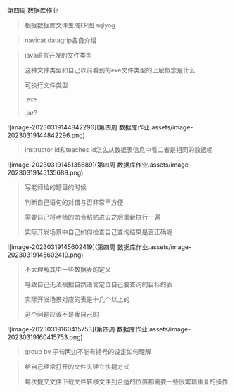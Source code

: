 第四周 数据库作业

> 根据数据库文件生成ER图 sqlyog



> navicat datagrip各自介绍



> java语言开发的文件类型
>
> 这种文件类型和自己以前看到的exe文件类型的上层概念是什么
>
> 可执行文件类型
>
> .exe
>
> .jar?

![image-20230319144842296](第四周 数据库作业.assets/image-20230319144842296.png)



> instructor id和teaches id怎么从数据表信息中看二者是相同的数据呢

![image-20230319145135689](第四周 数据库作业.assets/image-20230319145135689.png)



> 写老师给的题目的时候
>
> 判断自己语句的对错与否非常不方便
>
> 需要自己将老师的命令粘贴进去之后重新执行一遍
>
> 实际开发场景中自己如何检查自己查询结果是否正确呢

![image-20230319145602419](第四周 数据库作业.assets/image-20230319145602419.png)



> 不太理解其中一些数据表的定义
>
> 导致自己无法根据自然语言定位自己要查询的目标的表
>
> 实际开发场景对应的表是十几个以上的
>
> 这个问题应该不是我自己的

![image-20230319160415753](第四周 数据库作业.assets/image-20230319160415753.png)



> group by 子句两边不能有括号的设定如何理解



> 给自己经常打开的文件夹建立快捷方式
>
> 每次提交文件下载文件转移文件到合适的位置都需要一些很繁琐重复的操作



